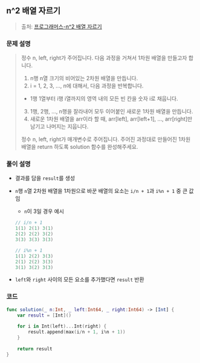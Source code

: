 ## n^2 배열 자르기

> 출처: [프로그래머스-n^2 배열 자르기](https://school.programmers.co.kr/learn/courses/30/lessons/87390)

### 문제 설명
> 정수 n, left, right가 주어집니다. 다음 과정을 거쳐서 1차원 배열을 만들고자 합니다.
> 1. n행 n열 크기의 비어있는 2차원 배열을 만듭니다.
> 2. i = 1, 2, 3, ..., n에 대해서, 다음 과정을 반복합니다.
>   - 1행 1열부터 i행 i열까지의 영역 내의 모든 빈 칸을 숫자 i로 채웁니다.
> 3. 1행, 2행, ..., n행을 잘라내어 모두 이어붙인 새로운 1차원 배열을 만듭니다.
> 4. 새로운 1차원 배열을 arr이라 할 때, arr[left], arr[left+1], ..., arr[right]만 남기고 나머지는 지웁니다.
> 
> 정수 n, left, right가 매개변수로 주어집니다. 주어진 과정대로 만들어진 1차원 배열을 return 하도록 solution 함수를 완성해주세요.

### 풀이 설명
- 결과를 담을 `result`를 생성
- `n`행 `n`열 2차원 배열을 1차원으로 바꾼 배열의 요소는 `i/n + 1`과 `i%n + 1` 중 큰 값임
    - `n`이 3일 경우 예시
    
    ```swift
    // i/n + 1
    1(1) 2(1) 3(1)
    2(2) 2(2) 3(2)
    3(3) 3(3) 3(3)
    
    // i%n + 1
    1(1) 2(2) 3(3)
    2(1) 2(2) 3(3)
    3(1) 3(2) 3(3)
    ```

- `left`와 `right` 사이의 모든 요소를 추가했다면 `result` 반환

### 코드
```swift
func solution(_ n:Int, _ left:Int64, _ right:Int64) -> [Int] {
    var result = [Int]()
    
    for i in Int(left)...Int(right) {
        result.append(max(i/n + 1, i%n + 1))
    }
    
    return result
}
```
